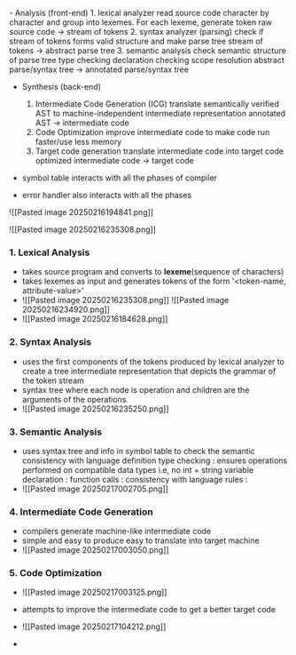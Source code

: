 

 \- Analysis (front-end)
	1. lexical analyzer
		   read source code character by character and group into lexemes. For each lexeme, generate token
		   raw source code -> stream of tokens
	2. syntax analyzer (parsing)
		   check if stream of tokens forms valid structure and make parse tree
		   stream of tokens -> abstract parse tree
	3. semantic analysis
		   check semantic structure of parse tree
			   type checking 
			   declaration checking
			   scope resolution
		   abstract parse/syntax tree -> annotated parse/syntax tree
- Synthesis (back-end)
	1. Intermediate Code Generation (ICG)
		    translate semantically verified AST to machine-independent intermediate representation
		    annotated AST -> intermediate code
	2. Code Optimization
		   improve intermediate code to make code run faster/use less memory
	3. Target code generation
		   translate intermediate code into target code
		   optimized intermediate code -> target code

- symbol table interacts with all the phases of compiler 
- error handler also interacts with all the phases

![[Pasted image 20250216194841.png]]

![[Pasted image 20250216235308.png]]
### 1. Lexical Analysis
- takes source program and converts to **lexeme**(sequence of characters)
- takes lexemes as input and generates tokens of the form '<token-name, attribute-value>' 
- ![[Pasted image 20250216235308.png]]
	![[Pasted image 20250216234920.png]]
- ![[Pasted image 20250216184628.png]]
### 2. Syntax Analysis
- uses the first components of the tokens produced by lexical analyzer to create a tree intermediate representation that depicts the grammar of the token stream
- syntax tree where each node is operation and children are the arguments of the operations
- ![[Pasted image 20250216235250.png]]

### 3. Semantic Analysis
- uses syntax tree and info in symbol table to check the semantic consistency with language definition
	type checking : ensures operations performed on compatible data types i.e, no int + string
	variable declaration : 
	function calls :
	consistency with language rules :
- ![[Pasted image 20250217002705.png]]

### 4. Intermediate Code Generation
- compilers generate machine-like intermediate code
- simple and easy to produce
	easy to translate into target machine
- ![[Pasted image 20250217003050.png]]

### 5. Code Optimization
- ![[Pasted image 20250217003125.png]]
- attempts to improve the intermediate code to get a better target code

- ![[Pasted image 20250217104212.png]]
- 